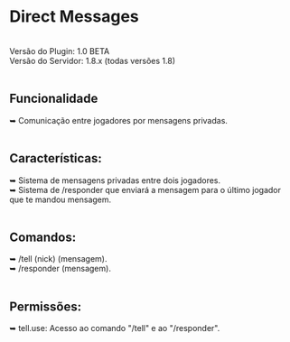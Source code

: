 <h1> Direct Messages </h1> <br/>
Versão do Plugin: 1.0 BETA <br/>
Versão do Servidor: 1.8.x (todas versões 1.8) <br/> <br/>
<h2> Funcionalidade </h2>
➥ Comunicação entre jogadores por mensagens privadas. <br/> <br/>
<h2> Características: </h2>
➥ Sistema de mensagens privadas entre dois jogadores. <br/>
➥ Sistema de /responder que enviará a mensagem para o último jogador que te mandou mensagem. <br/> <br/>
<h2> Comandos: </h2>
➥ /tell (nick) (mensagem). <br/> 
➥ /responder (mensagem). <br/> <br/>
<h2> Permissões: </h2>
➥ tell.use: Acesso ao comando "/tell" e ao "/responder". <br/> <br/>
